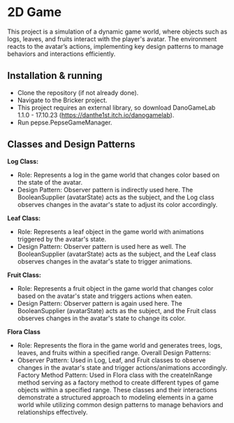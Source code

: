 # 2D Game
This project is a simulation of a dynamic game world, where objects such as logs, leaves, and fruits interact with the player's avatar. The environment reacts to the avatar’s actions, implementing key design patterns to manage behaviors and interactions efficiently.

## **Installation & running**
- Clone the repository (if not already done).
- Navigate to the Bricker project.
- This project requires an external library, so download DanoGameLab 1.1.0 - 17.10.23 (https://danthe1st.itch.io/danogamelab).
- Run pepse.PepseGameManager.

## Classes and Design Patterns
**Log Class:**
- Role: Represents a log in the game world that changes color based on
the state of the avatar.
- Design Pattern: Observer pattern is indirectly used here.
The BooleanSupplier (avatarState) acts as the subject, and the Log class
observes changes in the avatar's state to adjust its color accordingly.

**Leaf Class:**
- Role: Represents a leaf object in the game world with
animations triggered by the avatar's state.
- Design Pattern: Observer pattern is used here as well. The BooleanSupplier (avatarState) acts as the subject, and the Leaf class observes changes in the avatar's state to trigger animations.

**Fruit Class:**
- Role: Represents a fruit object in the game world that changes color based
on the avatar's
state and triggers actions when eaten.
- Design Pattern: Observer pattern is again used here.
The BooleanSupplier (avatarState) acts as the subject, and the Fruit class
observes changes in the
avatar's state to change its color.

**Flora Class**
- Role: Represents the flora in the game world and generates trees, logs, leaves,
and fruits within a specified range.
Overall Design Patterns:
- Observer Pattern: Used in Log, Leaf, and Fruit classes to observe changes in the avatar's
state and trigger actions/animations accordingly.
Factory Method Pattern: Used in Flora class with the createInRange method serving as a
factory method to create different types of game objects within a specified range.
These classes and their interactions demonstrate a structured
approach to modeling elements
in a game world while utilizing common design patterns to manage
behaviors and relationships
effectively.


